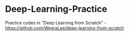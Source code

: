 # Deep-Learning-Practice
Practice codes in "Deep Learning from Scratch" -https://github.com/WegraLee/deep-learning-from-scratch
